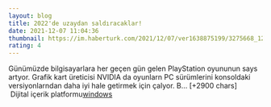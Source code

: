 ```yaml
--- 
layout: blog
title: 2022'de uzaydan saldıracaklar!
date: 2021-12-07 11:04:36
thumbnail: https://im.haberturk.com/2021/12/07/ver1638875199/3275668_1200x627.jpg
rating: 4
---
```

Günümüzde bilgisayarlara her geçen gün gelen PlayStation oyununun says artyor. Grafik kart üreticisi NVIDIA da oyunlarn PC sürümlerini konsoldaki versiyonlarndan daha iyi hale getirmek için çalyor. B… [+2900 chars]</br>&nbsp;Dijital içerik platformu<a href="https://www.techno-light.net/">windows</a>